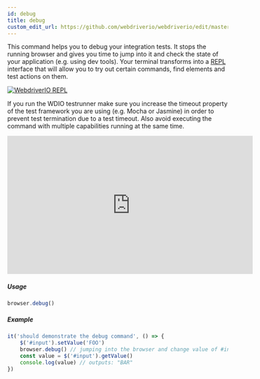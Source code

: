 ```yaml
---
id: debug
title: debug
custom_edit_url: https://github.com/webdriverio/webdriverio/edit/master/packages/webdriverio/src/commands/browser/debug.js
---
```


This command helps you to debug your integration tests. It stops the running browser and gives
you time to jump into it and check the state of your application (e.g. using dev tools).
Your terminal transforms into a [REPL](https://en.wikipedia.org/wiki/Read%E2%80%93eval%E2%80%93print_loop)
interface that will allow you to try out certain commands, find elements and test actions on
them.

[![WebdriverIO REPL](https://webdriver.io/img/repl.gif)](https://webdriver.io/img/repl.gif)

If you run the WDIO testrunner make sure you increase the timeout property of the test framework
you are using (e.g. Mocha or Jasmine) in order to prevent test termination due to a test timeout.
Also avoid executing the command with multiple capabilities running at the same time.

<iframe width="560" height="315" src="https://www.youtube.com/embed/xWwP-3B_YyE" frameborder="0" allowfullscreen></iframe>

##### Usage

```js
browser.debug()
```

##### Example

```js debug.js
it('should demonstrate the debug command', () => {
    $('#input').setValue('FOO')
    browser.debug() // jumping into the browser and change value of #input to 'BAR'
    const value = $('#input').getValue()
    console.log(value) // outputs: "BAR"
})
```

